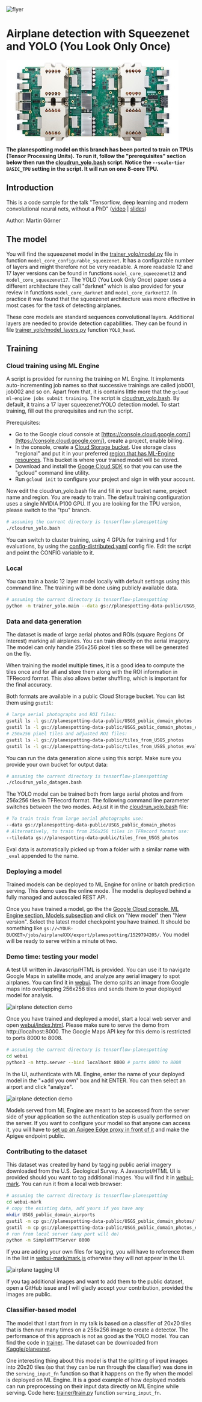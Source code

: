 ![flyer](img/flyer_lodern_convnets.jpg)
# Airplane detection with Squeezenet and YOLO (You Look Only Once)


![Tensor Processing Unit](img/tpu.jpg)<br/>
**The planespotting model on this branch has been ported to train
on TPUs (Tensor Processing Units). To run it, follow the "prerequisites"
section below then run the [cloudrun_yolo.bash](cloudrun_yolo.bash) script.
Notice the `--scale-tier BASIC_TPU` setting in the script. It will run on one 8-core TPU.**

## Introduction

This is a code sample for the talk "Tensorflow, deep learning and modern
convolutional neural nets, without a PhD" ([video](https://youtu.be/KC4201o83W0) |
[slides](https://docs.google.com/presentation/d/19u0Tm0JHL5tpzyarLILvy4qLSuDBFNNx2hwSvZsFPI0/pub))

Author: Martin Görner

## The model
You will find the squeezenet model in the [trainer_yolo/model.py](trainer_yolo/model.py) file
in function `model_core_configurable_squeezenet`. It has a configurable
number of layers and might therefore not be very readable. A more readable
12 and 17 layer versions can be found in functions `model_core_squeezenet12` and `model_core_squeezenet17`.
The YOLO (You Look Only Once) paper uses a different architecture they call
"darknet" which is also provided for your review in functions `model_core_darknet`
and `model_core_darknet17`. In practice it was found that the squeezenet
architecture was more effective in most cases for the task of detecting airplanes.

These core models are standard sequences convolutional layers. Additional layers are
needed to provide detection capabilities. They can be found in file
[trainer_yolo/model_layers.py](trainer_yolo/model_layers.py) function `YOLO_head`. 

## Training

### Cloud training using ML Engine

A script is provided for running the training on ML Engine. It implements
auto-incrementing job names so that successive trainings are called job001, job002 and so on.
Apart from that, it is contains little more that the `gcloud ml-engine jobs submit training`.
The script is [cloudrun_yolo.bash](cloudrun_yolo.bash). By default, it trains a 
17 layer squeezenet/YOLO detection model. To start training, fill out the prerequisites and run the script.

Prerequisites:
* Go to the Google cloud console at [https://console.cloud.google.com/](https://console.cloud.google.com/), create a project, enable billing.
* In the console, create a [Cloud Storage bucket](https://console.cloud.google.com/storage/). Use storage
class "regional" and put it in your preferred [region that has ML-Engine resources](https://cloud.google.com/ml-engine/docs/tensorflow/regions).
This bucket is where your trained model will be stored.
* Download and install the [Googe Cloud SDK](https://cloud.google.com/sdk/) so that you can use the "gcloud" command line utility.
* Run `gcloud init` to configure your project and sign in with your account.

Now edit the cloudrun_yolo.bash file and fill in your bucket name, project name
and region.  You are ready to train. The default training configuration uses a single
NVIDIA P100 GPU. If you are looking for the TPU version, please switch to the "tpu" branch.

 ```bash
 # assuming the current directory is tensorflow-planespotting
 ./cloudrun_yolo.bash
 ```
 
 You can switch to cluster training, using 4 GPUs for training and 1 for evaluations,
 by using the [config-distributed.yaml](config-distributed.yaml) config file. Edit the
 script and point the CONFIG variable to it.

### Local
You can train a basic 12 layer model locally with default settings
using this command line. The training will be done using publicly available data.

```bash
# assuming the current directory is tensorflow-planespotting
python -m trainer_yolo.main --data gs://planespotting-data-public/USGS_public_domain_photos

```

### Data and data generation
The dataset is made of large aerial photos and ROIs (square Regions Of Interest)
marking all airplanes. You can train directly on the aerial imagery. The model can only
handle 256x256 pixel tiles so these will be generated on the fly.

When training the model multiple times, it is a good idea to compute the tiles
once and for all and store them along with the ROI information in TFRecord format.
This also allows better shuffling, which is important for the final accuracy.

Both formats are available in a public Cloud Storage bucket. You can list them using `gsutil`:
 ```bash
 # large aerial photographs and ROI files:
 gsutil ls -l gs://planespotting-data-public/USGS_public_domain_photos
 gsutil ls -l gs://planespotting-data-public/USGS_public_domain_photos_eval
 # 256x256 pixel tiles and adjusted ROI files:
 gsutil ls -l gs://planespotting-data-public/tiles_from_USGS_photos
 gsutil ls -l gs://planespotting-data-public/tiles_from_USGS_photos_eval 
 ```

You can run the data generation alone using this script. Make sure you provide your
own bucket for output data:

 ```bash
 # assuming the current directory is tensorflow-planespotting
 ./cloudrun_yolo_datagen.bash
 ```
 
 The YOLO model can be trained both from large aerial photos and from 256x256 tiles
 in TFRecord format. The following command line parameter switches between the two
 modes. Adjust it in the [cloudrun_yolo.bash](cloudrun_yolo.bash) file:
 ```bash
 # To train train from large aerial photographs use:
 --data gs://planespotting-data-public/USGS_public_domain_photos
 # Alternatively, to train from 256x256 tiles in TFRecord format use: 
 --tiledata gs://planespotting-data-public/tiles_from_USGS_photos
 ```
 
Eval data is automatically picked up from a folder with a similar
name with `_eval` appended to the name.

### Deploying a model

Trained models can be deployed to ML Engine for online or batch prediction serving.
This demo uses the online mode. The model is deployed behind a fully managed and autoscaled 
REST API.

Once you have trained a model, go the the [Google Cloud console, ML Engine section,
Models subsection](https://console.cloud.google.com/mlengine/models) and click on
"New model" then "New version". Select the latest model checkpoint you have trained.
It should be something like `gs://<YOUR-BUCKET>/jobs/airplaneXXX/export/planespotting/1529794205/`.
You model will be ready to serve within a minute ot two.

### Demo time: testing your model

A test UI written in Javascrip/HTML is provided. You can use it to navigate
Google Maps in satellite mode, and analyze any aerial imagery to spot
airplanes. You can find it in [webui](webui). The demo splits an image from Google
maps into overlapping 256x256 tiles and sends them to your deployed model for analysis. 

![airplane detection demo](img/screen-shot-demo.jpg)

Once you have trained and deployed a model, start a local web server and open
[webui/index.html](webui/index.html). Please make sure to serve the demo from
http://localhost:8000. The Google Maps API key for this demo is restricted
to ports 8000 to 8008.
 
```bash
# assuming the current directory is tensorflow-planespotting
cd webui
python3 -m http.server --bind localhost 8000 # ports 8000 to 8008  
```
In the UI, authenticate with ML Engine, enter the name of your deployed
model in the "+add you own" box and hit ENTER. You can then select an airport and click "analyze".

![airplane detection demo](img/planespotting_UI_explanation_s.jpg)

Models served from ML Engine are meant to be accessed from the server side of your
application so the authentication step is usually performed on the server. If
you want to configure your model so that anyone can access it, you will have to
[set up an Apigee Edge proxy in front of it](https://cloud.google.com/solutions/serving-machine-learning-models-using-apigee-edge-and-ml-engine)
and make the Apigee endpoint public.

### Contributing to the dataset

This dataset was created by hand by tagging public aerial imagery downloaded from
the U.S. Geological Survey. A Javascript/HTML UI is provided should you want to tag
additional images. You will find it in [webui-mark](webui-mark). You can
run it from a local web browser:

```bash
# assuming the current directory is tensorflow-planespotting
cd webui-mark
# copy the existing data, add yours if you have any
mkdir USGS_public_domain_airports
gsutil -m cp gs://planespotting-data-public/USGS_public_domain_photos/* USGS_public_domain_airports
gsutil -m cp gs://planespotting-data-public/USGS_public_domain_photos_eval/* USGS_public_domain_airports
# run from local server (any port will do)
python -m SimpleHTTPServer 8000  
```
If you are adding your own files for tagging, you will have to reference them in the
list in [webui-mark/mark.js](webui-mark/mark.js) otherwise they will not appear in the UI.

![airplane tagging UI](img/screen-shot-mark.jpg)

If you tag additional images and want to add them to the public dataset, open a GitHub issue
and I will gladly accept your contribution, provided the images are public.

### Classifier-based model

The model that I start from in my talk is based on a classifier of 20x20 tiles
that is then run many times on a 256x256 image to create a detector.
The performance of this approach is not as good as the YOLO model. You can
find the code in [trainer](trainer). The dataset can be downloaded from [Kaggle/planesnet](https://www.kaggle.com/rhammell/planesnet).

One interesting thing about this model is that the splitting of input images
into 20x20 tiles (so that they can be run through the classifier) was done
in the `serving_input_fn` function so that it happens on the fly when the
model is deployed on ML Engine. It is a good example of how deployed models
can run preprocessing on their input data directly on ML Engine while serving.
Code here: [trainer/train.py](trainer/train.py) function `serving_input_fn`.
 
